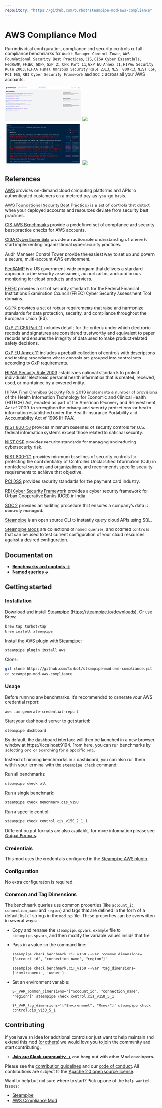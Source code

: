 ```yaml
---
repository: "https://github.com/turbot/steampipe-mod-aws-compliance"
---
```


# AWS Compliance Mod

Run individual configuration, compliance and security controls or full compliance benchmarks for `Audit Manager Control Tower`, `AWS Foundational Security Best Practices`, `CIS`, `CISA Cyber Essentials`, `FedRAMP`, `FFIEC`, `GDPR`, `GxP 21 CFR Part 11`, `GxP EU Annex 11`, `HIPAA Security Rule 2003`, `HIPAA Final Omnibus Security Rule 2013`, `NIST 800-53`, `NIST CSF`, `PCI DSS`, `RBI Cyber Security Framework` and `SOC 2` across all your AWS accounts.

<img src="https://raw.githubusercontent.com/turbot/steampipe-mod-aws-compliance/main/docs/aws_compliance_dashboard.png" width="50%" type="thumbnail"/>
<img src="https://raw.githubusercontent.com/turbot/steampipe-mod-aws-compliance/main/docs/aws_cis_v140_dashboard.png" width="50%" type="thumbnail"/>
<img src="https://raw.githubusercontent.com/turbot/steampipe-mod-aws-compliance/main/docs/aws_cis_v140_console.png" width="50%" type="thumbnail"/>
<img src="https://raw.githubusercontent.com/turbot/steampipe-mod-aws-compliance/main/docs/aws_fsbp_dashboard.png" width="50%" type="thumbnail"/>

## References

[AWS](https://aws.amazon.com/) provides on-demand cloud computing platforms and APIs to authenticated customers on a metered pay-as-you-go basis.

[AWS Foundational Security Best Practices](https://docs.aws.amazon.com/securityhub/latest/userguide/securityhub-standards-fsbp-controls.html) is a set of controls that detect when your deployed accounts and resources deviate from security best practices.

[CIS AWS Benchmarks](https://www.cisecurity.org/benchmark/amazon_web_services/) provide a predefined set of compliance and security best-practice checks for AWS accounts.

[CISA Cyber Essentials](https://www.cisa.gov/cyber-essentials) provide an actionable understanding of where to start implementing organizational cybersecurity practices.

[Audit Manager Control Tower](https://docs.aws.amazon.com/audit-manager/latest/userguide/controltower.html) provide the easiest way to set up and govern a secure, multi-account AWS environment.

[FedRAMP](https://www.fedramp.gov/baselines/) is a US government-wide program that delivers a standard approach to the security assessment, authorization, and continuous monitoring for cloud products and services.

[FFIEC](https://www.ffiec.gov/cyberassessmenttool.htm) provides a set of security standards for the Federal Financial Institutions Examination Council (FFIEC) Cyber Security Assessment Tool domains.

[GDPR](https://docs.aws.amazon.com/audit-manager/latest/userguide/GDPR.html) provides a set of robust requirements that raise and harmonize standards for data protection, security, and compliance throughout the European Union (EU).

[GxP 21 CFR Part 11](https://www.ecfr.gov/current/title-21/chapter-I/subchapter-A/part-11?toc=1) includes details for the criteria under which electronic records and signatures are considered trustworthy and equivalent to paper records and ensures the integrity of data used to make product-related safety decisions.

[GxP EU Annex 11](https://health.ec.europa.eu/system/files/2016-11/annex11_01-2011_en_0.pdf.) includes a prebuilt collection of controls with descriptions and testing procedures where controls are grouped into control sets according to GxP requirements.

[HIPAA Security Rule 2003](https://www.hhs.gov/hipaa/for-professionals/security/index.html) establishes national standards to protect individuals' electronic personal health information that is created, received, used, or maintained by a covered entity.

[HIPAA Final Omnibus Security Rule 2013](https://www.hhs.gov/hipaa/for-professionals/privacy/laws-regulations/combined-regulation-text/omnibus-hipaa-rulemaking/index.html) implements a number of provisions of the Health Information Technology for Economic and Clinical Health (HITECH) Act, enacted as part of the American Recovery and Reinvestment Act of 2009, to strengthen the privacy and security protections for health information established under the Health Insurance Portability and Accountability Act of 1996 (HIPAA).

[NIST 800-53](https://csrc.nist.gov/publications/detail/sp/800-53/rev-5/final) provides minimum baselines of security controls for U.S. federal information systems except those related to national security.

[NIST CSF](https://www.nist.gov/cyberframework) provides security standards for managing and reducing cybersecurity risk.

[NIST 800-171](https://csrc.nist.gov/publications/detail/sp/800-171/rev-2/final) provides minimum baselines of security controls for protecting the confidentiality of Controlled Unclassified Information (CUI) in nonfederal systems and organizations, and recommends specific security requirements to achieve that objective.

[PCI DSS](https://www.pcisecuritystandards.org) provides security standards for the payment card industry.

[RBI Cyber Security Framework](https://www.rbi.org.in/Scripts/NotificationUser.aspx?Id=11397) provides a cyber security framework for Urban Cooperative Banks (UCB) in India.

[SOC 2](https://docs.aws.amazon.com/audit-manager/latest/userguide/SOC2.html) provides an auditing procedure that ensures a company's data is securely managed.

[Steampipe](https://steampipe.io) is an open source CLI to instantly query cloud APIs using SQL.

[Steampipe Mods](https://steampipe.io/docs/reference/mod-resources#mod) are collections of `named queries`, and codified `controls` that can be used to test current configuration of your cloud resources against a desired configuration.

## Documentation

- **[Benchmarks and controls →](https://hub.steampipe.io/mods/turbot/aws_compliance/controls)**
- **[Named queries →](https://hub.steampipe.io/mods/turbot/aws_compliance/queries)**

## Getting started

### Installation

Download and install Steampipe (https://steampipe.io/downloads). Or use Brew:

```sh
brew tap turbot/tap
brew install steampipe
```

Install the AWS plugin with [Steampipe](https://steampipe.io):

```sh
steampipe plugin install aws
```

Clone:

```sh
git clone https://github.com/turbot/steampipe-mod-aws-compliance.git
cd steampipe-mod-aws-compliance
```

### Usage

Before running any benchmarks, it's recommended to generate your AWS credential report:

```sh
aws iam generate-credential-report
```

Start your dashboard server to get started:

```sh
steampipe dashboard
```

By default, the dashboard interface will then be launched in a new browser
window at https://localhost:9194. From here, you can run benchmarks by
selecting one or searching for a specific one.

Instead of running benchmarks in a dashboard, you can also run them within your
terminal with the `steampipe check` command:

Run all benchmarks:

```sh
steampipe check all
```

Run a single benchmark:

```sh
steampipe check benchmark.cis_v150
```

Run a specific control:

```sh
steampipe check control.cis_v150_2_1_1
```

Different output formats are also available, for more information please see
[Output Formats](https://steampipe.io/docs/reference/cli/check#output-formats).

### Credentials

This mod uses the credentials configured in the [Steampipe AWS plugin](https://hub.steampipe.io/plugins/turbot/aws).

### Configuration

No extra configuration is required.

### Common and Tag Dimensions

The benchmark queries use common properties (like `account_id`, `connection_name` and `region`) and tags that are defined in the form of a default list of strings in the `mod.sp` file. These properties can be overwritten in several ways:

- Copy and rename the `steampipe.spvars.example` file to `steampipe.spvars`, and then modify the variable values inside that file
- Pass in a value on the command line:

  ```shell
  steampipe check benchmark.cis_v150 --var 'common_dimensions=["account_id", "connection_name", "region"]'
  ```

  ```shell
  steampipe check benchmark.cis_v150 --var 'tag_dimensions=["Environment", "Owner"]'
  ```

- Set an environment variable:

  ```shell
  SP_VAR_common_dimensions='["account_id", "connection_name", "region"]' steampipe check control.cis_v150_5_1
  ```

  ```shell
  SP_VAR_tag_dimensions='["Environment", "Owner"]' steampipe check control.cis_v150_5_1
  ```

## Contributing

If you have an idea for additional controls or just want to help maintain and extend this mod ([or others](https://github.com/topics/steampipe-mod)) we would love you to join the community and start contributing.

- **[Join our Slack community →](https://steampipe.io/community/join)** and hang out with other Mod developers.

Please see the [contribution guidelines](https://github.com/turbot/steampipe/blob/main/CONTRIBUTING.md) and our [code of conduct](https://github.com/turbot/steampipe/blob/main/CODE_OF_CONDUCT.md). All contributions are subject to the [Apache 2.0 open source license](https://github.com/turbot/steampipe-mod-aws-compliance/blob/main/LICENSE).

Want to help but not sure where to start? Pick up one of the `help wanted` issues:

- [Steampipe](https://github.com/turbot/steampipe/labels/help%20wanted)
- [AWS Compliance Mod](https://github.com/turbot/steampipe-mod-aws-compliance/labels/help%20wanted)
